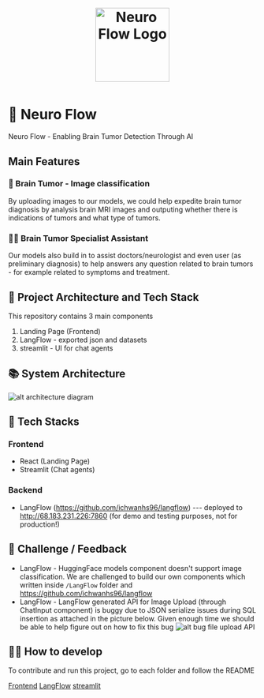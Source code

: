 <h1 align="center">
    <a href="#">
        <img src="./NeuroFlows.svg" style="margin-top:10px;margin-bottom:10px;width:150px;" alt="Neuro Flow Logo" width="1500">
    </a>
</h1>

# 🧠 Neuro Flow
Neuro Flow - Enabling Brain Tumor Detection Through AI

## Main Features
### 🩻 Brain Tumor - Image classification 
By uploading images to our models, we could help expedite brain tumor diagnosis by analysis brain MRI images and outputing whether there is indications of tumors and what type of tumors.

### 🧑‍⚕️ Brain Tumor Specialist Assistant 
Our models also build in to assist doctors/neurologist and even user (as preliminary diagnosis) to help answers any question related to brain tumors - for example related to symptoms and treatment.

## 🔨 Project Architecture and Tech Stack
This repository contains 3 main components
1. Landing Page (Frontend)
2. LangFlow - exported json and datasets
3. streamlit - UI for chat agents


## 📚 System Architecture
![alt architecture diagram](architecture.png)

## 🚀 Tech Stacks
### Frontend
- React (Landing Page)
- Streamlit (Chat agents)

### Backend
- LangFlow (https://github.com/ichwanhs96/langflow)
--- deployed to http://68.183.231.226:7860 (for demo and testing purposes, not for production!)

## 📝 Challenge / Feedback
- LangFlow - HuggingFace models component doesn't support image classification. We are challenged to build our own components which written inside `/LangFlow` folder and https://github.com/ichwanhs96/langflow 
- LangFlow - LangFlow generated API for Image Upload (through ChatInput component) is buggy due to JSON serialize issues during SQL insertion as attached in the picture below. Given enough time we should be able to help figure out on how to fix this bug
![alt bug file upload API](bug-file-upload.png)

## 🧑‍💻 How to develop
To contribute and run this project, go to each folder and follow the README

[Frontend](/Frontend/README.md)
[LangFlow](/LangFlow/README.md)
[streamlit](/streamlit/README.md)